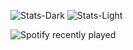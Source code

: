 ![Stats-Dark](https://github-readme-stats.vercel.app/api?username=BzzzThe18th&show_icons=true&theme=dark#gh-dark-mode-only)
![Stats-Light](https://github-readme-stats.vercel.app/api?username=BzzzThe18th&show_icons=true&theme=default#gh-light-mode-only)

![Spotify recently played](https://spotify-recently-played-readme.vercel.app/api?user=5ijj1ef3gtzy3iaj3q4obv1wr&width=1000)
